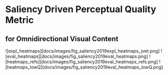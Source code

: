 # Saliency Driven Perceptual Quality Metric
## for Omnidirectional Visual Content


![expl_heatmaps][docs/images/fig_saliency2019expl_heatmaps_jvet.png]
![eval_heatmaps][docs/images/fig_saliency2019eval_heatmaps.png]
![heatmaps_refs][docs/images/fig_saliency2019eval_heatmaps_refs.png]
![heatmaps_lowQ][docs/images/fig_saliency2019eval_heatmaps_lowQ.png]

